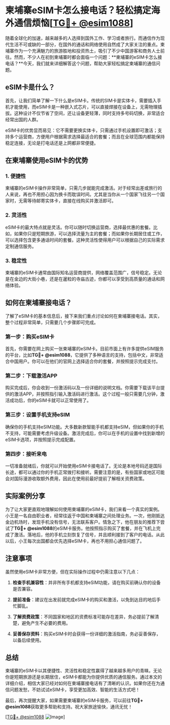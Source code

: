 # 柬埔寨eSIM卡怎么接电话？轻松搞定海外通信烦恼[[TG💪+ @esim1088](https://t.me/s/esim1088)]

随着全球化的加速，越来越多的人选择到国外工作、学习或者旅行。而通信作为现代生活不可或缺的一部分，在国外的通话和网络使用自然成了大家关注的重点。柬埔寨作为一个充满魅力的旅游胜地和投资热土，吸引了不少中国游客和商务人士前往。然而，不少人在初到柬埔寨时都会面临一个问题：**柬埔寨的eSIM卡怎么接电话？**今天，我们就来详细解答这个问题，帮助大家轻松搞定柬埔寨的通信问题。

## eSIM卡是什么？

首先，让我们简单了解一下什么是eSIM卡。传统的SIM卡是实体卡，需要插入手机才能使用，而eSIM卡是一种嵌入式芯片，可以直接焊接在设备上，无需物理插拔。这种设计不仅节省了空间，还让设备更轻薄，同时支持多号码切换，非常适合经常出国的人群。

eSIM卡的优势显而易见：它不需要更换实体卡，只需通过手机设置即可激活；支持多个运营商，方便用户根据需求选择最适合的套餐；而且在全球范围内都能保持稳定连接，无论是打电话还是上网都非常便捷。

## 在柬埔寨使用eSIM卡的优势

### 1. **便捷性**
柬埔寨的eSIM卡操作非常简单，只需几步就能完成激活。对于经常出差或旅行的人来说，再也不用担心因为换卡而耽误时间。尤其是当你从一个国家飞往另一个国家时，无需等待邮寄实体卡，直接在线购买并激活即可。

### 2. **灵活性**
eSIM卡的最大特点就是灵活。你可以随时切换运营商，选择最优惠的套餐。比如，如果你只是短期旅游，可以选择流量为主的套餐；而如果你长期居住或工作，可以选择包含更多通话时间的套餐。这种灵活性使得用户可以根据自己的实际需求定制通信服务。

### 3. **稳定性**
柬埔寨的eSIM卡通常由国际知名运营商提供，网络覆盖范围广，信号稳定。无论是在金边的大街小巷，还是在暹粒的寺庙古迹，你都可以享受到高质量的通话和网络体验。

## 如何在柬埔寨接电话？

了解了eSIM卡的基本信息后，接下来我们重点讨论如何在柬埔寨接电话。其实，整个过程非常简单，只需要几个步骤即可完成。

### 第一步：购买eSIM卡

首先，你需要在网上购买一张柬埔寨的eSIM卡。目前市面上有许多提供eSIM服务的平台，比如**TG💪+ @esim1088**，它提供了多种语言的支持，包括中文，非常适合中国用户。你可以在他们的官网上选择适合你的套餐，并按照提示完成支付。

### 第二步：下载激活APP

购买完成后，你会收到一份激活码以及一份详细的说明文档。你需要下载该平台提供的激活APP，并按照指引输入激活码进行激活。这个过程一般只需要几分钟，激活成功后，你的eSIM卡就可以正常使用了。

### 第三步：设置手机支持eSIM

确保你的手机支持eSIM功能。大多数新款智能手机都支持eSIM，但如果你的手机不支持，可能需要考虑升级设备。激活完成后，你可以在手机的设置中找到新增的eSIM卡选项，并按照提示完成配置。

### 第四步：接听来电

一切准备就绪后，你就可以开始使用eSIM卡接电话了。无论是本地号码还是国际长途，都可以通过你的手机正常拨打和接听。需要注意的是，有些国家或地区可能会对国际漫游收取额外费用，因此在使用前最好提前了解相关资费政策。

## 实际案例分享

为了让大家更直观地理解如何使用柬埔寨的eSIM卡，我们来看一个真实的案例。小王是一名自由职业者，经常往返于中国和柬埔寨之间处理业务。一次，他刚抵达金边机场时，发现手机没有信号，无法联系客户。情急之下，他在朋友的推荐下尝试了**TG💪+ @esim1088**的eSIM卡服务。他按照指示购买了套餐，并在飞机上完成了激活。落地后，他的手机立刻恢复了信号，并且顺利接到了客户的电话。从此以后，小王每次出国都会优先选择eSIM卡，再也不用担心通信问题了。

## 注意事项

虽然使用eSIM卡非常方便，但在实际操作过程中仍需注意以下几点：

1. **检查手机兼容性**：并非所有手机都支持eSIM功能，请在购买前确认你的设备是否兼容。
   
2. **提前准备**：建议在出发前就完成eSIM卡的购买和激活，以免到达目的地后手忙脚乱。

3. **了解资费政策**：不同国家和地区的资费标准可能存在差异，务必提前了解清楚，避免产生不必要的费用。

4. **妥善保存资料**：购买eSIM卡时会获得一份详细的激活指南，务必妥善保存，以备后续使用。

## 总结

柬埔寨的eSIM卡以其便捷性、灵活性和稳定性赢得了越来越多用户的青睐。无论你是短期旅游还是长期居住，eSIM卡都能为你提供优质的通信服务。通过本文的详细介绍，相信大家已经对如何在柬埔寨接电话有了清晰的认识。如果你还在为通信问题发愁，不妨试试eSIM卡，享受更加高效、智能的生活方式吧！

最后，再次提醒大家，如果需要柬埔寨的eSIM卡服务，可以前往**TG💪+ @esim1088**获取更多帮助和支持。祝大家旅途愉快，通讯无忧！

[[TG💪+ @esim1088](https://t.me/s/esim1088) ![Image](https://i.postimg.cc/4NQfJmqS/Snipaste-2025-05-13-00-14-12.png)]